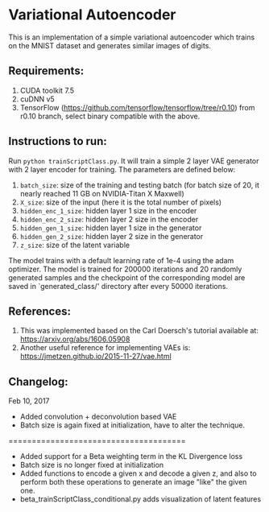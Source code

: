 # Variational Autoencoder

This is an implementation of a simple variational autoencoder which trains
on the MNIST dataset and generates similar images of digits. 

## Requirements:
1. CUDA toolkit 7.5
2. cuDNN v5
3. TensorFlow (https://github.com/tensorflow/tensorflow/tree/r0.10)
	from r0.10 branch, select binary compatible with the above.

## Instructions to run:
Run `python trainScriptClass.py`. It will train a simple 2 layer VAE generator with 2 layer encoder for training. The parameters are defined
below:
1. `batch_size`: size of the training and testing batch (for batch size of 
	20, it nearly reached 11 GB on NVIDIA-Titan X Maxwell) 
2. `X_size`: size of the input (here it is the total number of pixels)
3. `hidden_enc_1_size`: hidden layer 1 size in the encoder
4. `hidden_enc_2_size`: hidden layer 2 size in the encoder
5. `hidden_gen_1_size`: hidden layer 1 size in the generator
6. `hidden_gen_2_size`: hidden layer 2 size in the generator
7. `z_size`: size of the latent variable 

The model trains with a default learning rate of 1e-4 using the adam optimizer.
The model is trained for 200000 iterations and 20 randomly generated samples
and the checkpoint of the corresponding model are saved in `generated_class/'
directory after every 50000 iterations.

## References:
1. This was implemented based on the Carl Doersch's tutorial available
	at: https://arxiv.org/abs/1606.05908
2. Another useful reference for implementing VAEs is:
	https://jmetzen.github.io/2015-11-27/vae.html

## Changelog:

Feb 10, 2017
* Added convolution + deconvolution based VAE
* Batch size is again fixed at initialization, have to alter the technique.

======================================
* Added support for a Beta weighting term in the KL Divergence loss
* Batch size is no longer fixed at initialization
* Added functions to encode a given x and decode a given z, and also to
  perform both these operations to generate an image "like" the given one.
* beta_trainScriptClass_conditional.py adds visualization of latent
  features